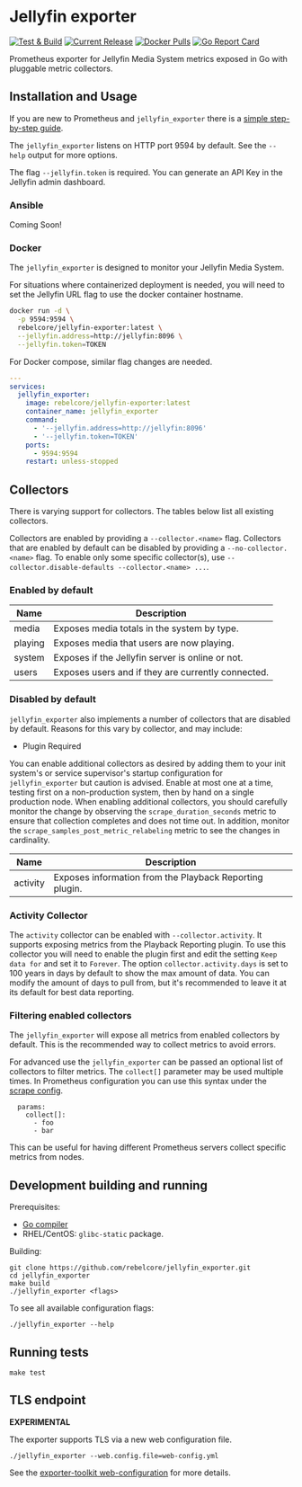 # Jellyfin exporter

[![Test & Build](https://github.com/rebelcore/jellyfin_exporter/actions/workflows/test.yml/badge.svg?branch=master)](https://github.com/rebelcore/jellyfin_exporter/actions/workflows/test.yml)
[![Current Release](https://img.shields.io/github/v/release/rebelcore/jellyfin_exporter)](https://github.com/rebelcore/jellyfin_exporter/releases/latest)
[![Docker Pulls](https://img.shields.io/docker/pulls/rebelcore/jellyfin-exporter)](https://hub.docker.com/r/rebelcore/jellyfin-exporter)
[![Go Report Card](https://goreportcard.com/badge/github.com/rebelcore/jellyfin_exporter)](https://goreportcard.com/report/github.com/rebelcore/jellyfin_exporter)

Prometheus exporter for Jellyfin Media System metrics exposed
in Go with pluggable metric collectors.


## Installation and Usage

If you are new to Prometheus and `jellyfin_exporter` there is
a [simple step-by-step guide](https://docs.rebelcore.org/guides/jellyfin/exporter).

The `jellyfin_exporter` listens on HTTP port 9594 by default.
See the `--help` output for more options.

The flag `--jellyfin.token` is required. You can generate an API
Key in the Jellyfin admin dashboard. 

### Ansible

Coming Soon!


### Docker

The `jellyfin_exporter` is designed to monitor your Jellyfin Media System.

For situations where containerized deployment is needed, you will
need to set the Jellyfin URL flag to use the docker container hostname.

```bash
docker run -d \
  -p 9594:9594 \
  rebelcore/jellyfin-exporter:latest \
  --jellyfin.address=http://jellyfin:8096 \
  --jellyfin.token=TOKEN
```

For Docker compose, similar flag changes are needed.

```yaml
---
services:
  jellyfin_exporter:
    image: rebelcore/jellyfin-exporter:latest
    container_name: jellyfin_exporter
    command:
      - '--jellyfin.address=http://jellyfin:8096'
      - '--jellyfin.token=TOKEN'
    ports:
      - 9594:9594
    restart: unless-stopped
```


## Collectors

There is varying support for collectors.
The tables below list all existing collectors.

Collectors are enabled by providing a `--collector.<name>` flag.
Collectors that are enabled by default can be disabled
by providing a `--no-collector.<name>` flag.
To enable only some specific collector(s),
use `--collector.disable-defaults --collector.<name> ...`.


### Enabled by default

| Name    | Description                                        |
|---------|----------------------------------------------------|
| media   | Exposes media totals in the system by type.        |
| playing | Exposes media that users are now playing.          |
| system  | Exposes if the Jellyfin server is online or not.   |
| users   | Exposes users and if they are currently connected. |


### Disabled by default

`jellyfin_exporter` also implements a number of collectors that
are disabled by default.  Reasons for this vary by collector,
and may include:
* Plugin Required

You can enable additional collectors as desired by adding them
to your init system's or service supervisor's startup configuration
for `jellyfin_exporter` but caution is advised. Enable at most one
at a time, testing first on a non-production system, then by hand
on a single production node. When enabling additional collectors,
you should carefully monitor the change by observing the
`scrape_duration_seconds` metric to ensure that collection completes
and does not time out. In addition, monitor the
`scrape_samples_post_metric_relabeling` metric to see the changes
in cardinality.

| Name     | Description                                             |
|----------|---------------------------------------------------------|
| activity | Exposes information from the Playback Reporting plugin. |

### Activity Collector

The `activity` collector can be enabled with `--collector.activity`.
It supports exposing metrics from the Playback Reporting plugin.
To use this collector you will need to enable the plugin first and
edit the setting `Keep data for` and set it to `Forever`. The option
`collector.activity.days` is set to 100 years in days by default to
show the max amount of data. You can modify the amount of days to pull
from, but it's recommended to leave it at its default for best data reporting.

### Filtering enabled collectors

The `jellyfin_exporter` will expose all metrics from enabled collectors
by default. This is the recommended way to collect metrics to avoid errors.

For advanced use the `jellyfin_exporter` can be passed an optional list
of collectors to filter metrics. The `collect[]` parameter may be used
multiple times. In Prometheus configuration you can use this syntax under
the [scrape config](https://prometheus.io/docs/prometheus/latest/configuration/configuration/#<scrape_config>).

```
  params:
    collect[]:
      - foo
      - bar
```

This can be useful for having different Prometheus servers collect
specific metrics from nodes.


## Development building and running

Prerequisites:

* [Go compiler](https://golang.org/dl/)
* RHEL/CentOS: `glibc-static` package.

Building:

    git clone https://github.com/rebelcore/jellyfin_exporter.git
    cd jellyfin_exporter
    make build
    ./jellyfin_exporter <flags>

To see all available configuration flags:

    ./jellyfin_exporter --help


## Running tests

    make test


## TLS endpoint

**EXPERIMENTAL**

The exporter supports TLS via a new web configuration file.

```console
./jellyfin_exporter --web.config.file=web-config.yml
```

See the [exporter-toolkit web-configuration](https://github.com/prometheus/exporter-toolkit/blob/master/docs/web-configuration.md) for more details.
